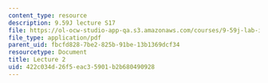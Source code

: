 ```yaml
---
content_type: resource
description: 9.59J lecture S17
file: https://ol-ocw-studio-app-qa.s3.amazonaws.com/courses/9-59j-lab-in-psycholinguistics-spring-2017/422c034d26f5eac35901b2b680490928_MIT9_59jS17_lec2.pdf
file_type: application/pdf
parent_uid: fbcfd828-7be2-825b-91be-13b1369dcf34
resourcetype: Document
title: Lecture 2
uid: 422c034d-26f5-eac3-5901-b2b680490928
---
```

